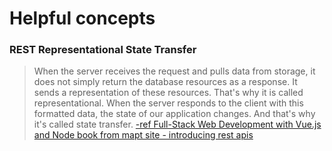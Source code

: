 # Helpful concepts

### REST Representational State Transfer

>  When the server receives the request and pulls data from storage, it does not simply return the database resources as a response. It sends a representation of these resources. That's why it is called representational. When the server responds to the client with this formatted data, the state of our application changes. And that's why it's called state transfer.
    [-ref Full-Stack Web Development with Vue.js and Node book from mapt site - introducing rest apis](https://www.packtpub.com/web-development/full-stack-web-development-vuejs-and-node)
